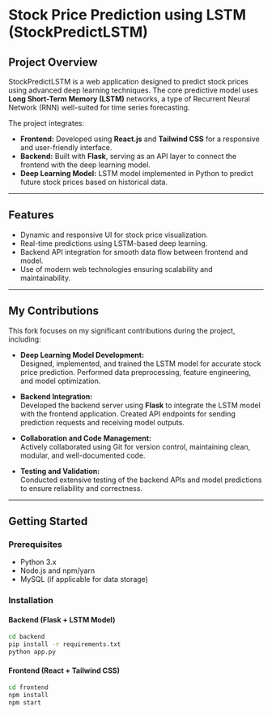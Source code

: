 # Stock Price Prediction using LSTM (StockPredictLSTM)

## Project Overview
StockPredictLSTM is a web application designed to predict stock prices using advanced deep learning techniques. The core predictive model uses **Long Short-Term Memory (LSTM)** networks, a type of Recurrent Neural Network (RNN) well-suited for time series forecasting.

The project integrates:
- **Frontend:** Developed using **React.js** and **Tailwind CSS** for a responsive and user-friendly interface.
- **Backend:** Built with **Flask**, serving as an API layer to connect the frontend with the deep learning model.
- **Deep Learning Model:** LSTM model implemented in Python to predict future stock prices based on historical data.

---

## Features
- Dynamic and responsive UI for stock price visualization.
- Real-time predictions using LSTM-based deep learning.
- Backend API integration for smooth data flow between frontend and model.
- Use of modern web technologies ensuring scalability and maintainability.

---

## My Contributions
This fork focuses on my significant contributions during the project, including:

- **Deep Learning Model Development:**  
  Designed, implemented, and trained the LSTM model for accurate stock price prediction. Performed data preprocessing, feature engineering, and model optimization.

- **Backend Integration:**  
  Developed the backend server using **Flask** to integrate the LSTM model with the frontend application. Created API endpoints for sending prediction requests and receiving model outputs.

- **Collaboration and Code Management:**  
  Actively collaborated using Git for version control, maintaining clean, modular, and well-documented code.

- **Testing and Validation:**  
  Conducted extensive testing of the backend APIs and model predictions to ensure reliability and correctness.

---

## Getting Started

### Prerequisites
- Python 3.x
- Node.js and npm/yarn
- MySQL (if applicable for data storage)

### Installation

#### Backend (Flask + LSTM Model)
```bash
cd backend
pip install -r requirements.txt
python app.py
```
#### Frontend (React + Tailwind CSS)
```bash
cd frontend
npm install
npm start
